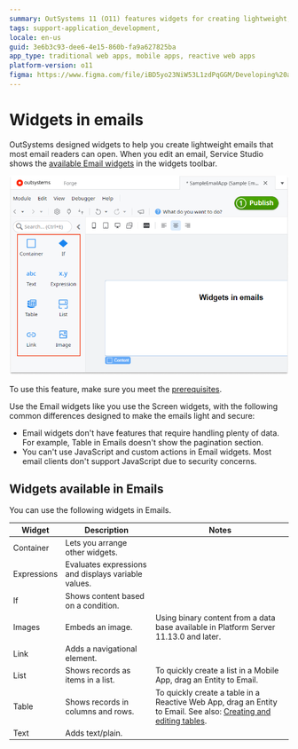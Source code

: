 ```yaml
---
summary: OutSystems 11 (O11) features widgets for creating lightweight, compatible emails in Service Studio.
tags: support-application_development,
locale: en-us
guid: 3e6b3c93-dee6-4e15-860b-fa9a627825ba
app_type: traditional web apps, mobile apps, reactive web apps
platform-version: o11
figma: https://www.figma.com/file/iBD5yo23NiW53L1zdPqGGM/Developing%20an%20Application?node-id=1132:15164
---
```


# Widgets in emails

OutSystems designed widgets to help you create lightweight emails that most email readers can open. When you edit an email, Service Studio shows the [available Email widgets](#widgets-available-in-emails) in the widgets toolbar.

![Screenshot of available Email widgets in the Service Studio toolbar](images/email-available-widgets-ss.png "Email Widgets in Service Studio")

<div class="info" markdown="1">

To use this feature, make sure you meet the [prerequisites](intro.md#prerequisites).

</div>

Use the Email widgets like you use the Screen widgets, with the following common differences designed to make the emails light and secure:

* Email widgets don't have features that require handling plenty of data. For example, Table in Emails doesn't show the pagination section.
* You can't use JavaScript and custom actions in Email widgets. Most email clients don't support JavaScript due to security concerns.

## Widgets available in Emails

You can use the following widgets in Emails.

| Widget      | Description                                         | Notes                                                          |
| ----------- | --------------------------------------------------- | -------------------------------------------------------------- |
| Container   | Lets you arrange other widgets.                     |                                                                |
| Expressions | Evaluates expressions and displays variable values. |                                                                |
| If          | Shows content based on a condition.                 |                                                                |
| Images      | Embeds an image.                                    | Using binary content from a data base available in Platform Server 11.13.0 and later. |
| Link        | Adds a navigational element.                        |                                                                |
| List        | Shows records as items in a list.                   | To quickly create a list in a Mobile App, drag an Entity to Email.                                                                |
| Table       | Shows records in columns and rows.                  | To quickly create a table in a Reactive Web App, drag an Entity to Email. See also: [Creating and editing tables](../ui/table/intro.md).                                                               |
| Text        | Adds text/plain.                                    |                                                                |
